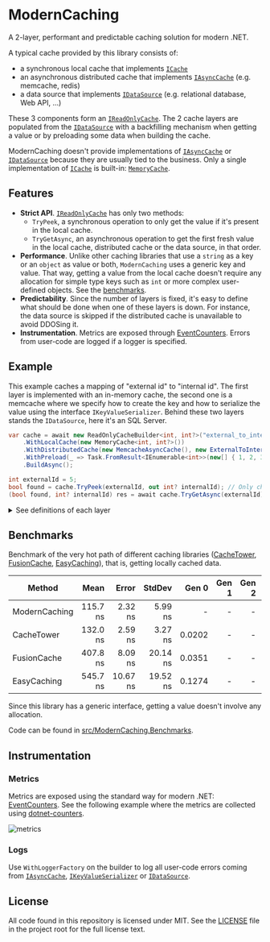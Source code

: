 # ModernCaching

A 2-layer, performant and predictable caching solution for modern .NET.

A typical cache provided by this library consists of:
- a synchronous local cache that implements [`ICache`](https://github.com/verdie-g/modern-caching/blob/main/src/ModernCaching/LocalCaching/ICache.cs)
- an asynchronous distributed cache that implements [`IAsyncCache`](https://github.com/verdie-g/modern-caching/blob/main/src/ModernCaching/DistributedCaching/IAsyncCache.cs)
  (e.g. memcache, redis)
- a data source that implements [`IDataSource`](https://github.com/verdie-g/modern-caching/blob/main/src/ModernCaching/DataSource/IDataSource.cs)
  (e.g. relational database, Web API, ...)

These 3 components form an [`IReadOnlyCache`](https://github.com/verdie-g/modern-caching/blob/main/src/ModernCaching/IReadOnlyCache.cs).
The 2 cache layers are populated from the
[`IDataSource`](https://github.com/verdie-g/modern-caching/blob/main/src/ModernCaching/DataSource/IDataSource.cs)
with a backfilling mechanism when getting a value or by preloading some data
when building the cache.

ModernCaching doesn't provide implementations of
[`IAsyncCache`](https://github.com/verdie-g/modern-caching/blob/main/src/ModernCaching/DistributedCaching/IAsyncCache.cs)
or [`IDataSource`](https://github.com/verdie-g/modern-caching/blob/main/src/ModernCaching/DataSource/IDataSource.cs)
because they are usually tied to the business. Only a single implementation of
[`ICache`](https://github.com/verdie-g/modern-caching/blob/main/src/ModernCaching/LocalCaching/ICache.cs)
is built-in: 
[`MemoryCache`](https://github.com/verdie-g/modern-caching/blob/main/src/ModernCaching/LocalCaching/MemoryCache.cs).

## Features

- **Strict API**. [`IReadOnlyCache`](https://github.com/verdie-g/modern-caching/blob/main/src/ModernCaching/IReadOnlyCache.cs)
  has only two methods:
  - `TryPeek`, a synchronous operation to only get the value if it's present in
    the local cache.
  - `TryGetAsync`, an asynchronous operation to get the first fresh value in the
    local cache, distributed cache or the data source, in that order.
- **Performance**. Unlike other caching libraries that use a `string` as a key or an
  `object` as value or both, `ModernCaching` uses a generic key and value. That
  way, getting a value from the local cache doesn't require any allocation for
  simple type keys such as `int` or more complex user-defined objects. See the
  [benchmarks](https://github.com/verdie-g/modern-caching#benchmarks).
- **Predictability**. Since the number of layers is fixed, it's easy to define
  what should be done when one of these layers is down. For instance, the
  data source is skipped if the distributed cache is unavailable to avoid
  DDOSing it.
- **Instrumentation**. Metrics are exposed through
  [EventCounters](https://docs.microsoft.com/en-us/dotnet/core/diagnostics/event-counters).
  Errors from user-code are logged if a logger is specified.

## Example

This example caches a mapping of "external id" to "internal id". The first
layer is implemented with an in-memory cache, the second one is a memcache
where we specify how to create the key and how to serialize the value using the
interface `IKeyValueSerializer`. Behind these two layers stands the `IDataSource`,
here it's an SQL Server.

```csharp
var cache = await new ReadOnlyCacheBuilder<int, int?>("external_to_internal_id_cache", new ExternalToInternalIdDataSource())
    .WithLocalCache(new MemoryCache<int, int?>())
    .WithDistributedCache(new MemcacheAsyncCache(), new ExternalToInternalIdKeyValueSerializer())
    .WithPreload(_ => Task.FromResult<IEnumerable<int>>(new[] { 1, 2, 3 }), null)
    .BuildAsync();

int externalId = 5;
bool found = cache.TryPeek(externalId, out int? internalId); // Only check local cache.
(bool found, int? internalId) res = await cache.TryGetAsync(externalId); // Check all layers.
```

<details>
  <summary>See definitions of each layer</summary>

  ```csharp
  class ExternalToInternalIdDataSource : IDataSource<int, int?>
  {
      public async IAsyncEnumerable<DataSourceResult<int, int?>> LoadAsync(IEnumerable<int> keys,
          [EnumeratorCancellation] CancellationToken cancellationToken)
      {
          await using SqlConnection connection = new("Data Source=(local)");
          string keysStr = "(" + string.Join("),(", keys) + ")";
          SqlCommand command = new(@$"
              SELECT u.external_id, u.internal_id
              FROM (VALUES {keysStr}) as input(external_id)
              LEFT JOIN users u ON input.external_id = u.external_id",
              connection);
          await connection.OpenAsync(cancellationToken);
          SqlDataReader reader = await command.ExecuteReaderAsync(cancellationToken);
          while (await reader.ReadAsync(cancellationToken))
          {
              int externalId = reader.GetInt32(0);
              int? internalId = reader[1] as int?;
              yield return new DataSourceResult<int, int?>(externalId, internalId, TimeSpan.FromHours(1));
          }
          await reader.CloseAsync();
      }
  }

  class ExternalToInternalIdKeyValueSerializer : IKeyValueSerializer<int, int?>
  {
      public int Version => 0; // Bump after making breaking change in the serialization.
      public string StringifyKey(int key) => key.ToString();
      public void SerializeValue(int? value, BinaryWriter writer)
      {
          if (value.HasValue) writer.Write(value.Value);
      }
      public int? DeserializeValue(ReadOnlySpan<byte> valueBytes)
      {
          return valueBytes.IsEmpty ? null : BitConverter.ToInt32(valueBytes);
      }
  }
  ```
</details>

## Benchmarks

Benchmark of the very hot path of different caching libraries
([CacheTower](https://github.com/TurnerSoftware/CacheTower),
[FusionCache](https://github.com/jodydonetti/ZiggyCreatures.FusionCache),
[EasyCaching](https://github.com/dotnetcore/EasyCaching)),
that is, getting locally cached data.

|        Method |     Mean |    Error |   StdDev |  Gen 0 | Gen 1 | Gen 2 | Allocated |
|-------------- |---------:|---------:|---------:|-------:|------:|------:|----------:|
| ModernCaching | 115.7 ns |  2.32 ns |  5.99 ns |      - |     - |     - |         - |
|    CacheTower | 132.0 ns |  2.59 ns |  3.27 ns | 0.0202 |     - |     - |      32 B |
|   FusionCache | 407.8 ns |  8.09 ns | 20.14 ns | 0.0351 |     - |     - |      56 B |
|   EasyCaching | 545.7 ns | 10.67 ns | 19.52 ns | 0.1274 |     - |     - |     200 B |

Since this library has a generic interface, getting a value doesn't involve any
allocation.

Code can be found in [src/ModernCaching.Benchmarks](https://github.com/verdie-g/modern-caching/tree/main/src/ModernCaching.Benchmarks).

## Instrumentation

### Metrics

Metrics are exposed using the standard way for modern .NET:
[EventCounters](https://docs.microsoft.com/en-us/dotnet/core/diagnostics/event-counters).
See the following example where the metrics are collected using
[dotnet-counters](https://docs.microsoft.com/en-us/dotnet/core/diagnostics/dotnet-counters).

![metrics](https://user-images.githubusercontent.com/9092290/120233516-41b09680-c256-11eb-9088-cc4a033920fe.gif)

### Logs

Use `WithLoggerFactory` on the builder to log all user-code errors coming from
[`IAsyncCache`](https://github.com/verdie-g/modern-caching/blob/main/src/ModernCaching/DistributedCaching/IAsyncCache.cs),
[`IKeyValueSerializer`](https://github.com/verdie-g/modern-caching/blob/main/src/ModernCaching/DistributedCaching/IKeyValueSerializer.cs) or
[`IDataSource`](https://github.com/verdie-g/modern-caching/blob/main/src/ModernCaching/DataSource/IDataSource.cs).

## License

All code found in this repository is licensed under MIT. See the
[LICENSE](https://github.com/verdie-g/crpg/blob/master/LICENSE)
file in the project root for the full license text.
